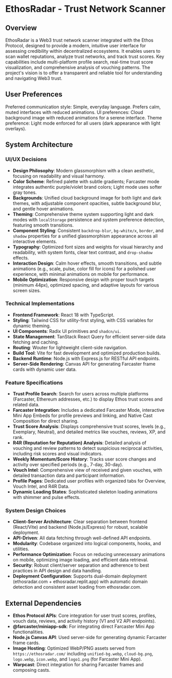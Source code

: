 # EthosRadar - Trust Network Scanner

## Overview
EthosRadar is a Web3 trust network scanner integrated with the Ethos Protocol, designed to provide a modern, intuitive user interface for assessing credibility within decentralized ecosystems. It enables users to scan wallet reputations, analyze trust networks, and track trust scores. Key capabilities include multi-platform profile search, real-time trust score visualization, and comprehensive analysis of vouching patterns. The project's vision is to offer a transparent and reliable tool for understanding and navigating Web3 trust.

## User Preferences
Preferred communication style: Simple, everyday language.
Prefers calm, muted interfaces with reduced animations.
UI preferences: Cloud background image with reduced animations for a serene interface.
Theme preference: Light mode enforced for all users (dark appearance with light overlays).

## System Architecture

### UI/UX Decisions
- **Design Philosophy**: Modern glassmorphism with a clean aesthetic, focusing on readability and visual harmony.
- **Color Scheme**: Refined palette with subtle gradients; Farcaster mode integrates authentic purple/violet brand colors; Light mode uses softer gray tones.
- **Backgrounds**: Unified cloud background image for both light and dark themes, with adjustable component opacities, subtle background blur, and gentle hover animations.
- **Theming**: Comprehensive theme system supporting light and dark modes with `localStorage` persistence and system preference detection, featuring smooth transitions.
- **Component Styling**: Consistent `backdrop-blur`, `bg-white/x`, `border`, and `shadow` properties for a unified glassmorphism appearance across all interactive elements.
- **Typography**: Optimized font sizes and weights for visual hierarchy and readability, with system fonts, clear text contrast, and `drop-shadow` effects.
- **Interaction Design**: Calm hover effects, smooth transitions, and subtle animations (e.g., scale, pulse, color fill for icons) for a polished user experience, with minimal animations on mobile for performance.
- **Mobile Optimization**: Responsive design with proper touch targets (minimum 44px), optimized spacing, and adaptive layouts for various screen sizes.

### Technical Implementations
- **Frontend Framework**: React 18 with TypeScript.
- **Styling**: Tailwind CSS for utility-first styling, with CSS variables for dynamic theming.
- **UI Components**: Radix UI primitives and `shadcn/ui`.
- **State Management**: TanStack React Query for efficient server-side data fetching and caching.
- **Routing**: Wouter for lightweight client-side navigation.
- **Build Tool**: Vite for fast development and optimized production builds.
- **Backend Runtime**: Node.js with Express.js for RESTful API endpoints.
- **Server-Side Rendering**: Canvas API for generating Farcaster frame cards with dynamic user data.

### Feature Specifications
- **Trust Profile Search**: Search for users across multiple platforms (Farcaster, Ethereum addresses, etc.) to display Ethos trust scores and related data.
- **Farcaster Integration**: Includes a dedicated Farcaster Mode, interactive Mini App Embeds for profile previews and linking, and Native Cast Composition for direct sharing.
- **Trust Score Analysis**: Displays comprehensive trust scores, levels (e.g., Exemplary, Neutral), and detailed metrics like vouches, reviews, XP, and rank.
- **R4R (Reputation for Reputation) Analysis**: Detailed analysis of vouching and review patterns to detect suspicious reciprocal activities, including risk scores and visual indicators.
- **Weekly Momentum/Score History**: Tracks user score changes and activity over specified periods (e.g., 7-day, 30-day).
- **Vouch Intel**: Comprehensive view of received and given vouches, with detailed transaction data and participant information.
- **Profile Pages**: Dedicated user profiles with organized tabs for Overview, Vouch Intel, and R4R Data.
- **Dynamic Loading States**: Sophisticated skeleton loading animations with shimmer and pulse effects.

### System Design Choices
- **Client-Server Architecture**: Clear separation between frontend (React/Vite) and backend (Node.js/Express) for robust, scalable deployment.
- **API-Driven**: All data fetching through well-defined API endpoints.
- **Modularity**: Codebase organized into logical components, hooks, and utilities.
- **Performance Optimization**: Focus on reducing unnecessary animations on mobile, optimizing image loading, and efficient data retrieval.
- **Security**: Robust client/server separation and adherence to best practices in API design and data handling.
- **Deployment Configuration**: Supports dual-domain deployment (ethosradar.com + ethosradar.replit.app) with automatic domain detection and consistent asset loading from ethosradar.com.

## External Dependencies

- **Ethos Protocol APIs**: Core integration for user trust scores, profiles, vouch data, reviews, and activity history (V1 and V2 API endpoints).
- **@farcaster/miniapp-sdk**: For integrating direct Farcaster Mini App functionalities.
- **Node.js Canvas API**: Used server-side for generating dynamic Farcaster frame cards.
- **Image Hosting**: Optimized WebP/PNG assets served from `https://ethosradar.com/` including `unified-bg.webp`, `cloud-bg.png`, `logo.webp`, `icon.webp`, and `logo1.png` (for Farcaster Mini App).
- **Warpcast**: Direct integration for sharing Farcaster frames and composing casts.